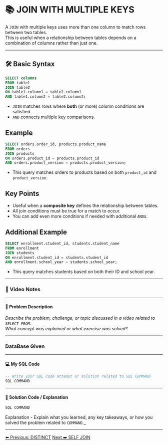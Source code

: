 <!-- markdownlint-disable MD033 -->
<!-- markdownlint-disable MD004 -->

# 📚 JOIN WITH MULTIPLE KEYS

A `JOIN` with multiple keys uses more than one column to match rows between two tables.  
This is useful when a relationship between tables depends on a combination of columns rather than just one.

---

## 🛠️ Basic Syntax

```sql
SELECT columns
FROM table1
JOIN table2
ON table1.column1 = table2.column1
AND table1.column2 = table2.column2;
```

- `JOIN` matches rows where **both** (or more) column conditions are satisfied.
- `AND` connects multiple key comparisons.

## Example

```sql
SELECT orders.order_id, products.product_name
FROM orders
JOIN products
ON orders.product_id = products.product_id
AND orders.product_version = products.product_version;
```

- This query matches orders to products based on both `product_id` and `product_version`.

## Key Points

- Useful when a **composite key** defines the relationship between tables.
- All join conditions must be true for a match to occur.
- You can add even more conditions if needed with additional `AND`s.

## Additional Example

```sql
SELECT enrollment.student_id, students.student_name
FROM enrollment
JOIN students
ON enrollment.student_id = students.student_id
AND enrollment.school_year = students.school_year;
```

- This query matches students based on both their ID and school year.

---

### 🎥 Video Notes

---

#### 📝 Problem Description

_Describe the problem, challenge, or topic discussed in a video related to `SELECT FROM`._  
_What concept was explained or what exercise was solved?_

---

### DataBase Given

---

#### 💻 My SQL Code

```sql
-- Write your SQL code attempt or solution related to SQL COMMAND
SQL COMMAND
```

---

#### 🧠 Solution Code / Explanation

```sql
SQL COMMAND
```

Explanation - Explain what you learned, any key takeaways, or how you solved the problem related to `COMMAND`._

---

[⬅️ Previous: DISTINCT](distinct.md)   [Next ➡️ SELF JOIN](selfjoin.md)
